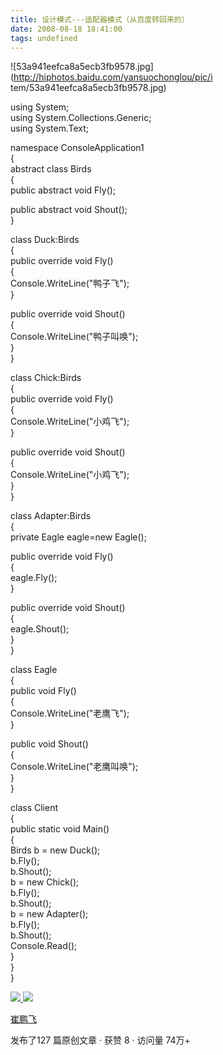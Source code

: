 ```yaml
---
title: 设计模式---适配器模式（从百度转回来的）
date: 2008-08-18 18:41:00
tags: undefined
---
```

![53a941eefca8a5ecb3fb9578.jpg](http://hiphotos.baidu.com/yansuochonglou/pic/i
tem/53a941eefca8a5ecb3fb9578.jpg)

using System;  
using System.Collections.Generic;  
using System.Text;

namespace ConsoleApplication1  
{  
abstract class Birds  
{  
public abstract void Fly();

public abstract void Shout();  
}

class Duck:Birds  
{  
public override void Fly()  
{  
Console.WriteLine("鸭子飞");  
}

public override void Shout()  
{  
Console.WriteLine("鸭子叫唤");  
}  
}

class Chick:Birds  
{  
public override void Fly()  
{  
Console.WriteLine("小鸡飞");  
}

public override void Shout()  
{  
Console.WriteLine("小鸡飞");  
}  
}

class Adapter:Birds  
{  
private Eagle eagle=new Eagle();

public override void Fly()  
{  
eagle.Fly();  
}

public override void Shout()  
{  
eagle.Shout();  
}  
}

class Eagle  
{  
public void Fly()  
{  
Console.WriteLine("老鹰飞");  
}

public void Shout()  
{  
Console.WriteLine("老鹰叫唤");  
}  
}

class Client  
{  
public static void Main()  
{  
Birds b = new Duck();  
b.Fly();  
b.Shout();  
b = new Chick();  
b.Fly();  
b.Shout();  
b = new Adapter();  
b.Fly();  
b.Shout();  
Console.Read();  
}  
}  
}



[ ![](https://profile.csdnimg.cn/5/2/5/3_cuipengfei1)
![](https://g.csdnimg.cn/static/user-reg-year/1x/11.png)
](https://blog.csdn.net/cuipengfei1)

[ 崔鹏飞 ](https://blog.csdn.net/cuipengfei1)

发布了127 篇原创文章  ·  获赞 8  ·  访问量 74万+

